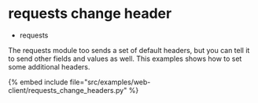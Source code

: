 # requests change header

* requests


The requests module too sends a set of default headers, but you can tell it to send other fields and values as well.
This examples shows how to set some additional headers.


{% embed include file="src/examples/web-client/requests_change_headers.py" %}


